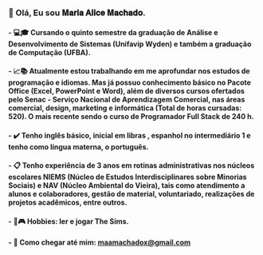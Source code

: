 ### 👋 Olá, Eu sou 𝐌𝐚𝐫𝐢𝐚 𝐀𝐥𝐢𝐜𝐞 𝐌𝐚𝐜𝐡𝐚𝐝𝐨. 

#### - :computer::mortar_board: Cursando o quinto semestre da graduação de Análise e Desenvolvimento de Sistemas (Unifavip Wyden) e também a graduação de Computação (UFBA). 

#### - :chart_with_upwards_trend::books: Atualmente estou trabalhando em me aprofundar nos estudos de programação e idiomas. Mas já possuo conhecimento  básico no Pacote Office (Excel, PowerPoint e Word), além de diversos cursos ofertados pelo Senac - Serviço Nacional de Aprendizagem Comercial, nas áreas comercial, design, marketing e informática (Total de horas cursadas: 520). O mais recente sendo o curso de Programador Full Stack de 240 h.

#### - :heavy_check_mark: Tenho inglês básico, inicial em libras , espanhol no intermediário 1 e tenho como língua materna, o português.

#### - :clipboard: Tenho experiência de 3 anos em rotinas administrativas nos núcleos escolares NIEMS (Núcleo de Estudos Interdisciplinares sobre Minorias Sociais) e NAV (Núcleo Ambiental do Vieira), tais como atendimento a alunos e colaboradores, gestão de material, voluntariado, realizações de projetos acadêmicos, entre outros.

#### - :book::video_game: Hobbies: ler e jogar The Sims.

#### - :email: Como chegar até mim: maamachadox@gmail.com 

